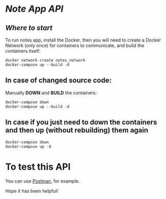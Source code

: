 # *Note App API*

## *Where to start*
To run notes app, install the Docker, then you will need to create a Docker Network (only once) for containers to communicate, and build the containers itself:

````
docker network create notes_network
docker-compose up --build -d
````

## In case of changed source code: 
Manually **DOWN** and **BUILD** the containers:
````
docker-compose down
docker-compose up --build -d
````

## In case if you just need to down the containers and then up (without rebuilding) them again
````
docker-compose down
docker-compose up -d
````

# To test this API
You can use [Postman](https://learning.postman.com/docs/introduction/overview/), for example.

Hope it has been helpful!


